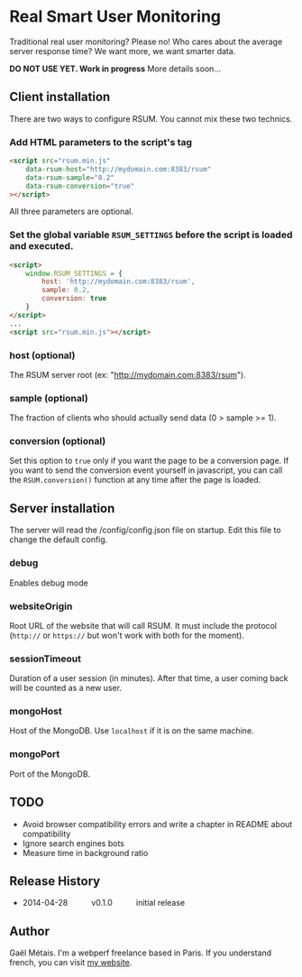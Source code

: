 Real Smart User Monitoring
==========================

Traditional real user monitoring? Please no!
Who cares about the average server response time? We want more, we want smarter data.

**DO NOT USE YET. Work in progress**
More details soon...

## Client installation

There are two ways to configure RSUM. You cannot mix these two technics.

### Add HTML parameters to the script's tag

```html
<script src="rsum.min.js" 
    data-rsum-host="http://mydomain.com:8383/rsum"
    data-rsum-sample="0.2"
    data-rsum-conversion="true"
></script>
```
All three parameters are optional.

### Set the global variable `RSUM_SETTINGS` **before** the script is loaded and executed.

```html
<script>
    window.RSUM_SETTINGS = {
        host: 'http://mydomain.com:8383/rsum',
        sample: 0.2,
        conversion: true
    }
</script>
...
<script src="rsum.min.js"></script>
```

### host (optional)

The RSUM server root (ex: "http://mydomain.com:8383/rsum").

### sample (optional)

The fraction of clients who should actually send data (0 > sample >= 1).

### conversion (optional)

Set this option to `true` only if you want the page to be a conversion page.
If you want to send the conversion event yourself in javascript, you can call the `RSUM.conversion()` function at any time after the page is loaded.


## Server installation

The server will read the /config/config.json file on startup. Edit this file to change the default config.

### debug

Enables debug mode

### websiteOrigin

Root URL of the website that will call RSUM. It must include the protocol (`http://` or `https://` but won't work with both for the moment).

### sessionTimeout

Duration of a user session (in minutes). After that time, a user coming back will be counted as a new user.

### mongoHost

Host of the MongoDB. Use `localhost` if it is on the same machine.

### mongoPort

Port of the MongoDB.


## TODO
 
 * Avoid browser compatibility errors and write a chapter in README about compatibility
 * Ignore search engines bots
 * Measure time in background ratio


## Release History

 * 2014-04-28   v0.1.0   initial release


## Author
Gaël Métais. I'm a webperf freelance based in Paris.
If you understand french, you can visit [my website](http://www.gaelmetais.com).